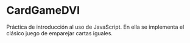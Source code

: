 # CardGameDVI
Práctica de introducción al uso de JavaScript. En ella se implementa el clásico juego de emparejar cartas iguales.
